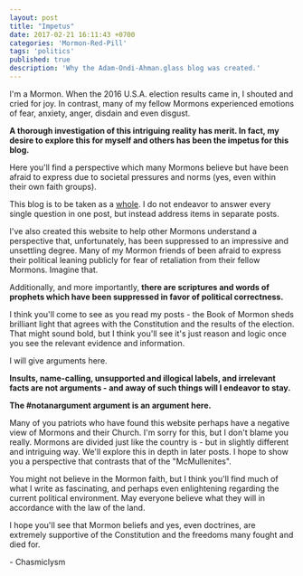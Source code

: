 ```yaml
---
layout: post
title: "Impetus"
date: 2017-02-21 16:11:43 +0700
categories: 'Mormon-Red-Pill'
tags: 'politics'
published: true
description: 'Why the Adam-Ondi-Ahman.glass blog was created.'
---
```


I'm a Mormon. When the 2016 U.S.A. election results came in, I shouted and cried for joy. In contrast, many of my fellow Mormons experienced emotions of fear, anxiety, anger, disdain and even disgust.

**A thorough investigation of this intriguing reality has merit. In fact, my desire to explore this for myself and others has been the impetus for this blog.**

Here you'll find a perspective which many Mormons believe but have been afraid to express due to societal pressures and norms (yes, even within their own faith groups).

This blog is to be taken as a <u>whole</u>. I do not endeavor to answer every single question in one post, but instead address items in separate posts.

I've also created this website to help other Mormons understand a perspective that, unfortunately, has been suppressed to an impressive and unsettling degree. Many of my Mormon friends of been afraid to express their political leaning publicly for fear of retaliation from their fellow Mormons. Imagine that.

Additionally, and more importantly, **there are scriptures and words of prophets which have been suppressed in favor of political correctness.**

I think you'll come to see as you read my posts - the Book of Mormon sheds brilliant light that agrees with the Constitution and the results of the election. That might sound bold, but I think you'll see it's just reason and logic once you see the relevant evidence and information.

I will give arguments here.

**Insults, name-calling, unsupported and illogical labels, and irrelevant facts are not arguments - and away of such things will I endeavor to stay.**

**The #notanargument argument is an argument here.**

Many of you patriots who have found this website perhaps have a negative view of Mormons and their Church. I'm sorry for this, but I don't blame you really. Mormons are divided just like the country is - but in slightly different and intriguing way. We'll explore this in depth in later posts. I hope to show you a perspective that contrasts that of the "McMullenites".

You might not believe in the Mormon faith, but I think you'll find much of what I write as fascinating, and perhaps even enlightening regarding the current political environment. May everyone believe what they will in accordance with the law of the land.

I hope you'll see that Mormon beliefs and yes, even doctrines, are extremely supportive of the Constitution and the freedoms many fought and died for.

\- Chasmiclysm
